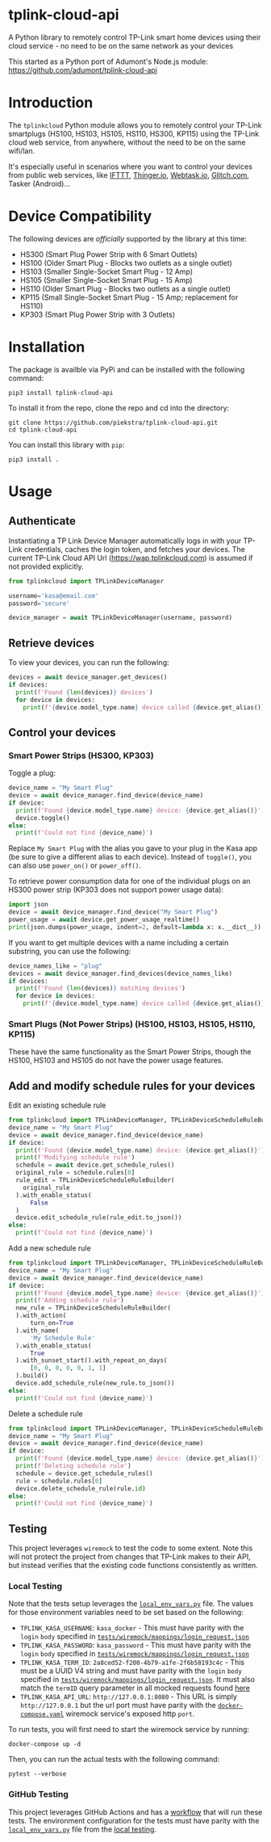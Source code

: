 # tplink-cloud-api
A Python library to remotely control TP-Link smart home devices using their cloud service - no need to be on the same network as your devices

This started as a Python port of Adumont's Node.js module:
https://github.com/adumont/tplink-cloud-api

# Introduction

The `tplinkcloud` Python module allows you to remotely control your TP-Link smartplugs (HS100, HS103, HS105, HS110, HS300, KP115) using the TP-Link cloud web service, from anywhere, without the need to be on the same wifi/lan.

It's especially useful in scenarios where you want to control your devices from public web services, like [IFTTT](https://ifttt.com/), [Thinger.io](https://thinger.io/), [Webtask.io](https://webtask.io/), [Glitch.com](http://glitch.com/), Tasker (Android)...

# Device Compatibility

The following devices are _officially_ supported by the library at this time:
* HS300 (Smart Plug Power Strip with 6 Smart Outlets)
* HS100 (Older Smart Plug - Blocks two outlets as a single outlet)
* HS103 (Smaller Single-Socket Smart Plug - 12 Amp)
* HS105 (Smaller Single-Socket Smart Plug - 15 Amp)
* HS110 (Older Smart Plug - Blocks two outlets as a single outlet)
* KP115 (Small Single-Socket Smart Plug - 15 Amp; replacement for HS110)
* KP303 (Smart Plug Power Strip with 3 Outlets)

# Installation

The package is availble via PyPi and can be installed with the following command:
```
pip3 install tplink-cloud-api
```

To install it from the repo, clone the repo and cd into the directory:

```
git clone https://github.com/piekstra/tplink-cloud-api.git
cd tplink-cloud-api
```

You can install this library with `pip`:

```
pip3 install .
```

# Usage

## Authenticate

Instantiating a TP Link Device Manager automatically logs in with your TP-Link credentials, caches the login token, and fetches your devices. The current TP-Link Cloud API Url (https://wap.tplinkcloud.com) is assumed if not provided explicitly.

```python
from tplinkcloud import TPLinkDeviceManager

username='kasa@email.com'
password='secure'

device_manager = await TPLinkDeviceManager(username, password)
```

## Retrieve devices

To view your devices, you can run the following:

```python
devices = await device_manager.get_devices()
if devices:
  print(f'Found {len(devices)} devices')
  for device in devices:
    print(f'{device.model_type.name} device called {device.get_alias()}')
```

## Control your devices

### Smart Power Strips (HS300, KP303)

Toggle a plug:

```python
device_name = "My Smart Plug"
device = await device_manager.find_device(device_name)
if device:
  print(f'Found {device.model_type.name} device: {device.get_alias()}')
  device.toggle()
else:  
  print(f'Could not find {device_name}')
```

Replace `My Smart Plug` with the alias you gave to your plug in the Kasa app (be sure to give a different alias to each device). Instead of `toggle()`, you can also use `power_on()` or `power_off()`.

To retrieve power consumption data for one of the individual plugs on an HS300 power strip (KP303 does not support power usage data):

```python
import json
device = await device_manager.find_device("My Smart Plug")
power_usage = await device.get_power_usage_realtime()
print(json.dumps(power_usage, indent=2, default=lambda x: x.__dict__))
```

If you want to get multiple devices with a name including a certain substring, you can use the following:

```python
device_names_like = "plug"
devices = await device_manager.find_devices(device_names_like)
if devices:
  print(f'Found {len(devices)} matching devices')
  for device in devices:
    print(f'{device.model_type.name} device called {device.get_alias()}')
```

### Smart Plugs (Not Power Strips) (HS100, HS103, HS105, HS110, KP115)

These have the same functionality as the Smart Power Strips, though the HS100, HS103 and HS105 do not have the power usage features.

## Add and modify schedule rules for your devices

Edit an existing schedule rule

```python
from tplinkcloud import TPLinkDeviceManager, TPLinkDeviceScheduleRuleBuilder
device_name = "My Smart Plug"
device = await device_manager.find_device(device_name)
if device:
  print(f'Found {device.model_type.name} device: {device.get_alias()}')
  print(f'Modifying schedule rule')
  schedule = await device.get_schedule_rules()
  original_rule = schedule.rules[0]
  rule_edit = TPLinkDeviceScheduleRuleBuilder(
    original_rule
  ).with_enable_status(
      False
  )
  device.edit_schedule_rule(rule_edit.to_json())
else:  
  print(f'Could not find {device_name}')
```

Add a new schedule rule

```python
from tplinkcloud import TPLinkDeviceManager, TPLinkDeviceScheduleRuleBuilder
device_name = "My Smart Plug"
device = await device_manager.find_device(device_name)
if device:
  print(f'Found {device.model_type.name} device: {device.get_alias()}')
  print(f'Adding schedule rule')
  new_rule = TPLinkDeviceScheduleRuleBuilder(
  ).with_action(
      turn_on=True
  ).with_name(
      'My Schedule Rule'
  ).with_enable_status(
      True
  ).with_sunset_start().with_repeat_on_days(
      [0, 0, 0, 0, 0, 1, 1]
  ).build()
  device.add_schedule_rule(new_rule.to_json())
else:  
  print(f'Could not find {device_name}')
```

Delete a schedule rule

```python
from tplinkcloud import TPLinkDeviceManager, TPLinkDeviceScheduleRuleBuilder
device_name = "My Smart Plug"
device = await device_manager.find_device(device_name)
if device:
  print(f'Found {device.model_type.name} device: {device.get_alias()}')
  print(f'Deleting schedule rule')
  schedule = device.get_schedule_rules()
  rule = schedule.rules[0]
  device.delete_schedule_rule(rule.id)
else:  
  print(f'Could not find {device_name}')
```

## Testing

This project leverages `wiremock` to test the code to some extent. Note this will not protect the project from changes that TP-Link makes to their API, but instead verifies that the existing code functions consistently as written.

### Local Testing 

Note that the tests setup leverages the [`local_env_vars.py`](tests/local_env_vars.py) file. The values for those environment variables need to be set based on the following:

* `TPLINK_KASA_USERNAME`: `kasa_docker` - This must have parity with the `login` `body` specified in [`tests/wiremock/mappings/login_request.json`](tests/wiremock/mappings/login_request.json)
* `TPLINK_KASA_PASSWORD`: `kasa_password` - This must have parity with the `login` `body` specified in [`tests/wiremock/mappings/login_request.json`](tests/wiremock/mappings/login_request.json)
* `TPLINK_KASA_TERM_ID`: `2a8ced52-f200-4b79-a1fe-2f6b58193c4c` - This must be a UUID V4 string and must have parity with the `login` `body` specified in [`tests/wiremock/mappings/login_request.json`](tests/wiremock/mappings/login_request.json). It must also match the `termID` query parameter in all mocked requests found [here](tests/wiremock/mappings)
* `TPLINK_KASA_API_URL`: `http://127.0.0.1:8080` - This URL is simply `http://127.0.0.1` but the url port must have parity with the [`docker-compose.yaml`](docker-compose.yaml) wiremock service's exposed http `port`. 

To run tests, you will first need to start the wiremock service by running:

```
docker-compose up -d
```

Then, you can run the actual tests with the following command:

```
pytest --verbose
```

### GitHub Testing

This project leverages GitHub Actions and has a [workflow](.github/workflows/python-package.yml) that will run these tests. The environment configuration for the tests must have parity with the [`local_env_vars.py`](tests/local_env_vars.py) file from the [local testing](#local-testing).
